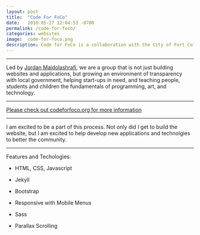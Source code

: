 ```yaml
---
layout: post
title:  "Code For FoCo"
date:   2016-05-27 12:04:53 -0700
permalink: /code-for-foco/
categories: websites
image:	code-for-foco.png
description: Code for FoCo is a collaboration with the City of Fort Collins, Galvanize, and local developers to assist in the creation of community and non-profit websites and web applications.
---
```

<div class="row">
	<div class="col-xs-8 col-sm-8 col-md-8 col-md-offset-2 col-lg-8 col-lg-offset-2">
		<div class="row">
		<hr/>
		<p >Led by <a href="http://jordanmajd.com/">Jordan Majdolashrafi</a>, we are a group that is not just building websites and applications, but growing an environment of transparency with local government, helping start-ups in need, and teaching people, students and children the fundamentals of programming, art, and technology.
		</p>
		<hr/>
		<p >
			<a href="codeforfoco.org">Please check out codeforfoco.org for more information</a>
		</p>
		<hr/>
		<p class="fadeIn">
			I am excited to be a part of this process. Not only did I get to build the website, but I am excited to help develop new applications and technolgies to better the community.
		</p>
		<hr/>
		<p class="fadeIn"><solid>Features and Techologies:</solid></p>
		<ul class="fadeIn">
			<li><p>HTML, CSS, Javascript</p></li>
			<li><p>Jekyll</p></li>
			<li><p>Bootstrap</p></li>
			<li><p>Responsive with Mobile Menus</p></li>
			<li><p>Sass</p></li>
			<li><p>Parallax Scrolling</p></li>
		</ul>
		</div>
	</div>
</div>